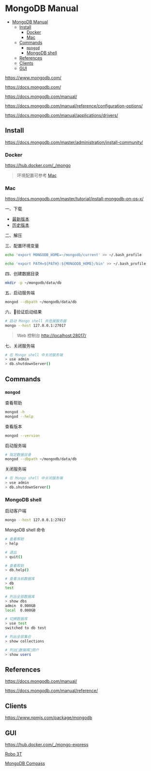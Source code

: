 # MongoDB Manual

- [MongoDB Manual](#mongodb-manual)
  - [Install](#install)
    - [Docker](#docker)
    - [Mac](#mac)
  - [Commands](#commands)
    - [`mongod`](#mongod)
    - [MongoDB shell](#mongodb-shell)
  - [References](#references)
  - [Clients](#clients)
  - [GUI](#gui)

<https://www.mongodb.com/>

<https://docs.mongodb.com/>

<https://docs.mongodb.com/manual/>

<https://docs.mongodb.com/manual/reference/configuration-options/>

<https://docs.mongodb.com/manual/applications/drivers/>

## Install

<https://docs.mongodb.com/master/administration/install-community/>

### Docker

<https://hub.docker.com/_/mongo>

> 环境配置可参考 [Mac](#mac)

### Mac

<https://docs.mongodb.com/master/tutorial/install-mongodb-on-os-x/>

一、下载

- [最新版本](https://www.mongodb.com/download-center#production)
- [历史版本](https://www.mongodb.org/dl/osx)

二、解压

三、配置环境变量

```bash
echo 'export MONGODB_HOME=~/mongodb/current' >> ~/.bash_profile

echo 'export PATH=${PATH}:${MONGODB_HOME}/bin' >> ~/.bash_profile
```

四、创建数据目录

```bash
mkdir -p ~/mongodb/data/db
```

五、启动服务端

```bash
mongod --dbpath ~/mongodb/data/db
```

六、验证启动结果

```bash
# 启动 Mongo shell 并连接服务器
mongo --host 127.0.0.1:27017
```

> Web 控制台 <http://localhost:28017/>

七、关闭服务端

```bash
# 在 Mongo shell 中关闭服务端
> use admin
> db.shutdownServer()
```

## Commands

### `mongod`

查看帮助

```bash
mongod -h
mongod --help
```

查看版本

```bash
mongod --version
```

启动服务端

```bash
# 指定数据目录
mongod --dbpath ~/mongodb/data/db
```

关闭服务端

```bash
# 在 Mongo shell 中关闭服务端
> use admin
> db.shutdownServer()
```

### MongoDB shell

启动客户端

```bash
mongo --host 127.0.0.1:27017
```

MongoDB shell 命令

```bash
# 查看帮助
> help

# 退出
> quit()

# 查看帮助
> db.help()

# 查看当前数据库
> db
test

# 列出全部数据库
> show dbs
admin  0.000GB
local  0.000GB

# 切换数据库
> use test
switched to db test

# 列出全部集合
> show collections

# 列出数据库用户
> show users
```

## References

<https://docs.mongodb.com/manual/>

<https://docs.mongodb.com/manual/reference/>

## Clients

<https://www.npmjs.com/package/mongodb>

## GUI

<https://hub.docker.com/_/mongo-express>

[Robo 3T](https://robomongo.org/)

[MongoDB Compass](https://www.mongodb.com/download-center#compass)
